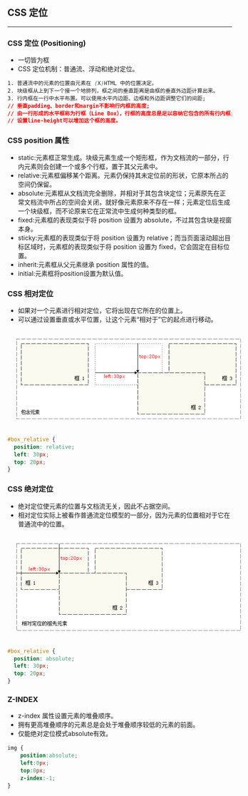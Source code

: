 ## CSS 定位

------

### CSS 定位 (Positioning)

- 一切皆为框
- CSS 定位机制：普通流、浮动和绝对定位。

```css
1. 普通流中的元素的位置由元素在 (X)HTML 中的位置决定。
2. 块级框从上到下一个接一个地排列，框之间的垂直距离是由框的垂直外边距计算出来。
3. 行内框在一行中水平布置。可以使用水平内边距、边框和外边距调整它们的间距;
// 垂直padding、border和margin不影响行内框的高度;
// 由一行形成的水平框称为行框（Line Box），行框的高度总是足以容纳它包含的所有行内框;
// 设置line-height可以增加这个框的高度。
```

### CSS position 属性

- static:元素框正常生成。块级元素生成一个矩形框，作为文档流的一部分，行内元素则会创建一个或多个行框，置于其父元素中。
- relative:元素框偏移某个距离。元素仍保持其未定位前的形状，它原本所占的空间仍保留。
- absolute:元素框从文档流完全删除，并相对于其包含块定位；元素原先在正常文档流中所占的空间会关闭，就好像元素原来不存在一样；元素定位后生成一个块级框，而不论原来它在正常流中生成何种类型的框。
- fixed:元素框的表现类似于将 position 设置为 absolute，不过其包含块是视窗本身。
- sticky:元素框的表现类似于将 position 设置为 relative；而当页面滚动超出目标区域时，元素框的表现类似于将 position 设置为 fixed，它会固定在目标位置。
- inherit:元素框从父元素继承 position 属性的值。
- initial:元素框将position设置为默认值。

### CSS 相对定位

- 如果对一个元素进行相对定位，它将出现在它所在的位置上。
- 可以通过设置垂直或水平位置，让这个元素“相对于”它的起点进行移动。

<img src="../img/webcss08.png" width="600" style="margin: 20px">

```css
#box_relative {
  position: relative;
  left: 30px;
  top: 20px;
}
```

### CSS 绝对定位

- 绝对定位使元素的位置与文档流无关，因此不占据空间。
- 相对定位实际上被看作普通流定位模型的一部分，因为元素的位置相对于它在普通流中的位置。

<img src="../img/webcss09.png" width="600" style="margin: 20px">

```css
#box_relative {
  position: absolute;
  left: 30px;
  top: 20px;
}
```

### Z-INDEX

- z-index 属性设置元素的堆叠顺序。
- 拥有更高堆叠顺序的元素总是会处于堆叠顺序较低的元素的前面。
- 仅能绝对定位模式absolute有效。

```css
img {
    position:absolute;
    left:0px;
    top:0px;
    z-index:-1;
}
```